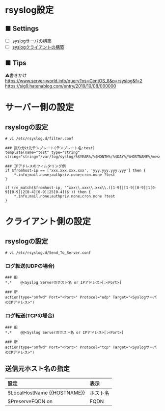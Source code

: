 # rsyslog設定
## ■ Settings
- [ ] [syslogサーバの構築](https://github.com/thetaru/memorandum/tree/master/OS/Linux/CentOS8/syslog/syslog_server)
- [ ] [syslogクライアントの構築](https://github.com/thetaru/memorandum/tree/master/OS/Linux/CentOS8/syslog/syslog_client)
## ■ Tips

:warning:書きかけ  
https://www.server-world.info/query?os=CentOS_8&p=rsyslog&f=2  
https://sig9.hatenablog.com/entry/2019/10/08/000000
# サーバー側の設定
## rsyslogの設定
```
# vi /etc/rsyslog.d/filter.conf
```
```
### 振り分け先テンプレート(テンプレート名:test)
template(name="test" type="string" string="string="/var/log/syslog/%$YEAR%/%$MONTH%/%$DAY%/%HOSTNAME%/messages.log")

### IPアドレスのフィルタリング例
if $fromhost-ip == ['xxx.xxx.xxx.xxx', 'yyy.yyy.yyy.yyy'] then {
    *.info;mail.none;authpriv.none;cron.none ?test
}

if (re_match($fromhost-ip, '^xxx\\.xxx\\.xxx\\.([1-9]|[1-9][0-9]|1[0-9][0-9]|2[0-4][0-9]|25[0-4])$')) then {
    *.info;mail.none;authpriv.none;cron.none ?test
}
```
# クライアント側の設定
## rsyslogの設定
```
# vi /etc/rsyslog.d/Send_To_Server.conf
```
### ログ転送(UDPの場合)
```
### 旧
*.*    @<Syslog Serverのホスト名 or IPアドレス>[:<Port>]

### 新
action(type="omfwd" Port="<Port>" Protocol="udp" Target="<SyslogサーバのIPアドレス>")
```
### ログ転送(TCPの場合)
```
### 旧
*.*    @@<Syslog Serverのホスト名 or IPアドレス>[:<Port>]

### 新
action(type="omfwd" Port="<Port>" Protocol="tcp" Target="<SyslogサーバのIPアドレス>")
```
## 送信元ホスト名の指定

|設定|表示|
|:---|:---|
|$LocalHostName {{HOSTNAME}}|ホスト名|
|$PreserveFQDN on|FQDN|

